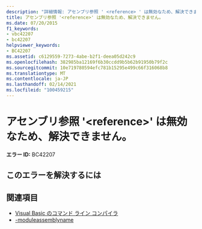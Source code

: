 ```yaml
---
description: "詳細情報: アセンブリ参照 ' <reference> ' は無効なため、解決できません"
title: アセンブリ参照 '<reference>' は無効なため、解決できません。
ms.date: 07/20/2015
f1_keywords:
- vbc42207
- bc42207
helpviewer_keywords:
- BC42207
ms.assetid: c6129559-7273-4abe-b2f1-deea05d242c9
ms.openlocfilehash: 382985ba12169f6b30ccdd9b5b62b91950b79f2c
ms.sourcegitcommit: 10e719780594efc781b15295e499c66f316068b8
ms.translationtype: MT
ms.contentlocale: ja-JP
ms.lasthandoff: 02/14/2021
ms.locfileid: "100459215"
---
```

# <a name="assembly-reference-reference-is-invalid-and-cannot-be-resolved"></a>アセンブリ参照 '\<reference>' は無効なため、解決できません。

**エラー ID:** BC42207

## <a name="to-correct-this-error"></a>このエラーを解決するには

## <a name="see-also"></a>関連項目

- [Visual Basic のコマンド ライン コンパイラ](../reference/command-line-compiler/index.md)
- [-moduleassemblyname](../reference/command-line-compiler/moduleassemblyname.md)

